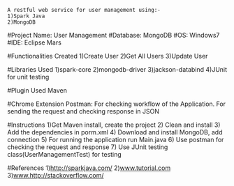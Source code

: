 	A restful web service for user management using:-
	1)Spark Java
	2)MongoDB


#Project Name: User Management
#Database: MongoDB
#OS: Windows7
#IDE: Eclipse Mars


#Functionalities Created
	  1)Create User 
	  2)Get All Users
	  3)Update User


#Libraries Used
	  1)spark-core
	  2)mongodb-driver
	  3)jackson-databind
	  4)JUnit for unit testing
  
#Plugin Used
  Maven  

#Chrome Extension
	Postman: For checking workflow of the Application. For sending the request and checking response in JSON

#Instructions
	  1)Get Maven install, create the project 
	  2) Clean and install 
	  3) Add the dependencies in porm.xml
	  4) Download and install MongoDB, add connection
	  5) For running the application run Main.java 
	  6) Use postman for checking the request and response
	  7) Use JUnit testing class(UserManagementTest) for testing
  
#References 
	1)http://sparkjava.com/
	2)www.tutorial.com
	3)www.http://stackoverflow.com/

